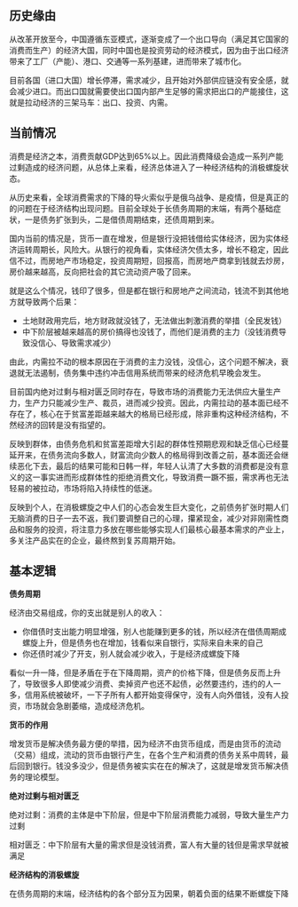 ## 历史缘由

从改革开放至今，中国遵循东亚模式，逐渐变成了一个出口导向（满足其它国家的消费而生产）的经济大国，同时中国也是投资劳动的经济模式，因为由于出口经济带来了工厂（产能）、港口、交通等一系列基建，进而带来了城市化。

目前各国（进口大国）增长停滞，需求减少，且开始对外部供应链没有安全感，就会减少进口。而出口国就需要使出口国内部产生足够的需求把出口的产能接住，这就是拉动经济的三架马车：出口、投资、内需。

## 当前情况

消费是经济之本，消费贡献GDP达到65%以上。因此消费降级会造成一系列产能过剩造成的经济问题，从总体上来看，经济总体进入了一种经济结构的消极螺旋状态。

从历史来看，全球消费需求的下降的导火索似乎是俄乌战争、是疫情，但是真正的的问题在于经济结构出现问题。目前全球处于长债务周期的末端，有两个基础症状，一是债务扩张到头，二是借债周期结束，还债周期到来。

国内当前的情况是，货币一直在增发，但是银行没把钱借给实体经济，因为实体经济运转周期长，风险大。从银行的视角看，实体经济欠债太多，增长不稳定，因此信不过，而房地产市场稳定，投资周期短，回报高，而房地产商拿到钱就去炒房，房价越来越高，反向把社会的其它流动资产吸了回来。

就是这么个情况，钱印了很多，但是都在银行和房地产之间流动，钱流不到其他地方就导致两个后果：

* 土地财政用完后，地方财政就没钱了，无法做出刺激消费的举措（全民发钱）
* 中下阶层被越来越高的房价搞得也没钱了，而他们是消费的主力（没钱消费导致没信心、导致需求减少）

由此，内需拉不动的根本原因在于消费的主力没钱，没信心，这个问题不解决，衰退就无法遏制，债务集中违约冲击信用系统而带来的经济危机早晚会发生。

目前国内绝对过剩与相对匮乏同时存在，导致市场的消费能力无法供应大量生产力，生产力只能减少生产、裁员，进而减少投资。因此，内需拉动的基本面已经不存在了，核心在于贫富差距越来越大的格局已经形成，除非重构这种经济结构，不然经济的回转是没有指望的。

反映到群体，由债务危机和贫富差距增大引起的群体性预期悲观和缺乏信心已经蔓延开来，在债务流向多数人，财富流向少数人的格局得到改善之前，基本面还会继续恶化下去，最后的结果可能和日韩一样，年轻人认清了大多数的消费都是没有意义的这一事实进而形成群体性的拒绝消费文化，导致消费一蹶不振，需求再也无法轻易的被拉动，市场将陷入持续性的低迷。

反映到个人，在消极螺旋之中人们的心态会发生巨大变化，之前债务扩张时期人们无脑消费的日子一去不返，我们要调整自己的心理，攥紧现金，减少对非刚需性商品和服务的投资，将注意力多放在哪些能够实现人们最核心最基本需求的产业上，多关注产品实在的企业，最终熬到复苏周期开始。

## 基本逻辑

**债务周期**

经济由交易组成，你的支出就是别人的收入：

* 你借债时支出能力明显增强，别人也能赚到更多的钱，所以经济在借债周期成螺旋上升，但是债务也在增加，钱看似来自银行，实际来自未来的自己
* 你还债时减少了开支，别人就会减少收入，于是经济成螺旋下降

看似一升一降，但是矛盾在于在下降周期，资产的价格下降，但是债务反而上升了，导致很多人即使减少消费、卖掉资产也还不起债，必然要违约，违约的人一多，信用系统被破坏，一下子所有人都开始变得保守，没有人向外借钱，没有人投资，市场就会急剧萎缩，造成经济危机。

**货币的作用**

增发货币是解决债务最方便的举措，因为经济不由货币组成，而是由货币的流动（交易）组成，流动的货币由银行产生，在各个生产和消费的债务关系中周转，最后回到银行。钱没多没少，但是债务被实实在在的解决了，这就是增发货币解决债务的理论模型。

**绝对过剩与相对匮乏**

绝对过剩：消费的主体是中下阶层，但是中下阶层消费能力减弱，导致大量生产力过剩

相对匮乏：中下阶层有大量的需求但是没钱消费，富人有大量的钱但是需求早就被满足

**经济结构的消极螺旋**

在债务周期的末端，经济结构的各个部分互为因果，朝着负面的结果不断螺旋下降

